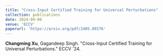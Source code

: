 ```yaml
---
title: "Cross-Input Certified Training for Universal Perturbations"
collection: publications
date: 2024-09-08
venue: 'ECCV'
paperurl: 'https://arxiv.org/pdf/2405.09176'
---
```


**Changming Xu**, Gagandeep Singh. "Cross-Input Certified Training for Universal Perturbations." ECCV '24.